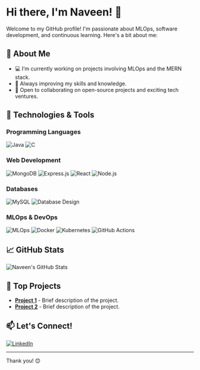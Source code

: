# Hi there, I'm Naveen! 👋

Welcome to my GitHub profile! I'm passionate about MLOps, software development, and continuous learning. Here's a bit about me:

## 🚀 About Me

- 💻 I’m currently working on projects involving MLOps and the MERN stack.
- 🌱 Always improving my skills and knowledge.
- 🤝 Open to collaborating on open-source projects and exciting tech ventures.

## 🔧 Technologies & Tools

### Programming Languages
![Java](https://img.shields.io/badge/-Java-333?style=flat&logo=java)
![C](https://img.shields.io/badge/-C-333?style=flat&logo=c)

### Web Development
![MongoDB](https://img.shields.io/badge/-MongoDB-333?style=flat&logo=mongodb)
![Express.js](https://img.shields.io/badge/-Express.js-333?style=flat&logo=express)
![React](https://img.shields.io/badge/-React-333?style=flat&logo=react)
![Node.js](https://img.shields.io/badge/-Node.js-333?style=flat&logo=node.js)

### Databases
![MySQL](https://img.shields.io/badge/-MySQL-333?style=flat&logo=mysql)
![Database Design](https://img.shields.io/badge/-Database%20Design-333?style=flat)

### MLOps & DevOps
![MLOps](https://img.shields.io/badge/-MLOps-333?style=flat)
![Docker](https://img.shields.io/badge/-Docker-333?style=flat&logo=docker)
![Kubernetes](https://img.shields.io/badge/-Kubernetes-333?style=flat&logo=kubernetes)
![GitHub Actions](https://img.shields.io/badge/-GitHub%20Actions-333?style=flat&logo=github-actions)

## 📈 GitHub Stats

![Naveen's GitHub Stats](https://github-readme-stats.vercel.app/api?username=your-username&show_icons=true&theme=radical)

## 📌 Top Projects

- [**Project 1**](https://github.com/your-username/project1) - Brief description of the project.
- [**Project 2**](https://github.com/your-username/project2) - Brief description of the project.

## 📫 Let's Connect!

[![LinkedIn](https://img.shields.io/badge/-LinkedIn-blue?style=flat&logo=Linkedin&logoColor=white)](https://linkedin.com/in/your-profile)

---

Thank you! 😊
